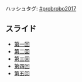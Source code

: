 ハッシュタグ: <a href="https://twitter.com/hashtag/probrobo2017?src=hash" target="_blank" rel="noopener">#probrobo2017</a>
<h2>スライド</h2>
<ul>
 	<li><a href="https://lab.ueda.tech/?presenpress=%e7%a2%ba%e7%8e%87%e3%83%ad%e3%83%9c%e3%83%86%e3%82%a3%e3%82%af%e3%82%b92017%e7%ac%ac1%e5%9b%9e" target="_blank" rel="noopener">第一回</a></li>
 	<li><a href="https://lab.ueda.tech/?presenpress=%e7%a2%ba%e7%8e%87%e3%83%ad%e3%83%9c%e3%83%86%e3%82%a3%e3%82%af%e3%82%b92017%e7%ac%ac2%e5%9b%9e">第二回</a></li>
 	<li><a href="https://github.com/ryuichiueda/probrobo2017/blob/master/03.ipynb">第三回</a></li>
 	<li><a href="https://github.com/ryuichiueda/probrobo2017/blob/master/04.ipynb">第四回</a></li>
 	<li><a href="https://github.com/ryuichiueda/probrobo2017/blob/master/05.ipynb">第五回</a></li>
</ul>
